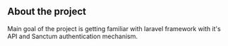 ## About the project
Main goal of the project is getting familiar with laravel framework with it's API and Sanctum authentication mechanism.